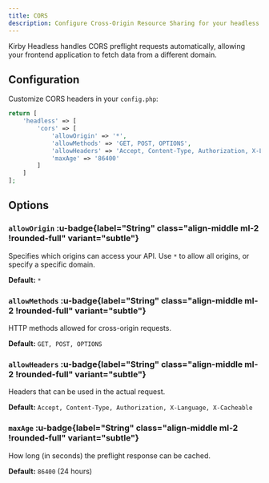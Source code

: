 ```yaml
---
title: CORS
description: Configure Cross-Origin Resource Sharing for your headless API.
---
```


Kirby Headless handles CORS preflight requests automatically, allowing your frontend application to fetch data from a different domain.

## Configuration

Customize CORS headers in your `config.php`:

```php [config.php]
return [
    'headless' => [
        'cors' => [
            'allowOrigin' => '*',
            'allowMethods' => 'GET, POST, OPTIONS',
            'allowHeaders' => 'Accept, Content-Type, Authorization, X-Language, X-Cacheable',
            'maxAge' => '86400'
        ]
    ]
];
```

## Options

### `allowOrigin` :u-badge{label="String" class="align-middle ml-2 !rounded-full" variant="subtle"}

Specifies which origins can access your API. Use `*` to allow all origins, or specify a specific domain.

**Default:** `*`

### `allowMethods` :u-badge{label="String" class="align-middle ml-2 !rounded-full" variant="subtle"}

HTTP methods allowed for cross-origin requests.

**Default:** `GET, POST, OPTIONS`

### `allowHeaders` :u-badge{label="String" class="align-middle ml-2 !rounded-full" variant="subtle"}

Headers that can be used in the actual request.

**Default:** `Accept, Content-Type, Authorization, X-Language, X-Cacheable`

### `maxAge` :u-badge{label="String" class="align-middle ml-2 !rounded-full" variant="subtle"}

How long (in seconds) the preflight response can be cached.

**Default:** `86400` (24 hours)
